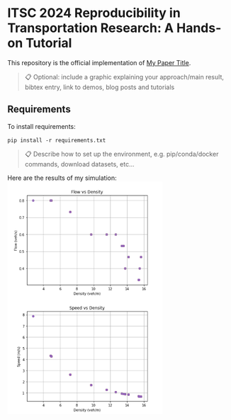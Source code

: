
# ITSC 2024 Reproducibility in Transportation Research: A Hands-on Tutorial

This repository is the official implementation of [My Paper Title](https://arxiv.org/abs/2030.12345). 

>📋  Optional: include a graphic explaining your approach/main result, bibtex entry, link to demos, blog posts and tutorials

## Requirements

To install requirements:

```setup
pip install -r requirements.txt
```

>📋  Describe how to set up the environment, e.g. pip/conda/docker commands, download datasets, etc...

Here are the results of my simulation:
<img src="figure_fvd.png" align=left width="350" /> <img src="figure_svd.png" width="350" />